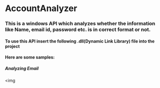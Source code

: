 # AccountAnalyzer
### This is a windows API which analyzes whether the information like Name, email id, password etc. is in correct format or not.

#### To use this API insert the following .dll(Dynamic Link Library) file into the project

#### Here are some samples:

##### Analyzing Email

<img 
